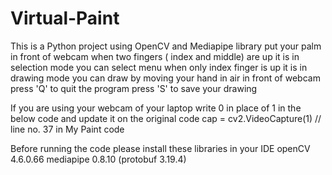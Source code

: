 # Virtual-Paint
This is a Python project using OpenCV and Mediapipe library 
put your palm in front of webcam
when two fingers ( index and middle)  are up it is in selection mode you can select menu
when only index finger is up it is in drawing mode you can draw by moving your hand in air in front of webcam
press 'Q' to quit the program
press 'S' to save your drawing



If you are using your webcam of your laptop write 0 in place of 1 in the below code and update it on the original code
 cap = cv2.VideoCapture(1)        // line no. 37 in My Paint code

Before running the code please install these libraries in your IDE
  openCV     4.6.0.66
  mediapipe  0.8.10      (protobuf   3.19.4)
  
  
